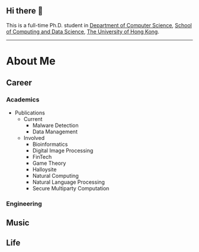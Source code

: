 ## Hi there 👋

This is a full-time Ph.D. student in [Department of Computer Science](https://www.cs.hku.hk/), [School of Computing and Data Science](https://www.cds.hku.hk/), [The University of Hong Kong](https://www.hku.hk/). 

---

# About Me

## Career

### Academics

- Publications
  - Current
    - Malware Detection
    - Data Management
  - Involved
    - Bioinformatics
    - Digital Image Processing
    - FinTech
    - Game Theory
    - Halloysite
    - Natural Computing
    - Natural Language Processing
    - Secure Multiparty Computation

### Engineering

## Music

## Life
